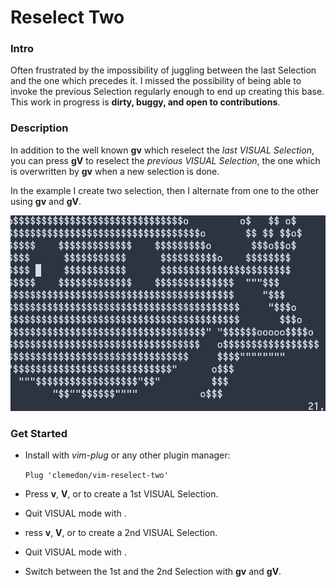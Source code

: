 # Reselect Two

### Intro

Often frustrated by the impossibility of juggling between the last Selection and
the one which precedes it.  I missed the possibility of being able to invoke the
previous Selection regularly enough to end up creating this base.  This work in
progress is **dirty, buggy, and open to contributions**.

### Description

In addition to the well known **gv** which reselect the *last VISUAL Selection*, you
can press **gV** to reselect the *previous VISUAL Selection*, the one which is
overwritten by **gv** when a new selection is done.

In the example I create two selection, then I alternate from one to the other
using **gv** and **gV**.

![Vim Reselect Two](./doc/vim-reselect-two.gif)

### Get Started

* Install with *vim-plug* or any other plugin manager:

  `Plug 'clemedon/vim-reselect-two'`

* Press **v**, **V**, **<C-V>** or **<C-Q>** to create a 1st VISUAL Selection.
* Quit VISUAL mode with **<Esc>**.
* ress **v**, **V**, **<C-V>** or **<C-Q>** to create a 2nd VISUAL Selection.
* Quit VISUAL mode with **<Esc>**.
* Switch between the 1st and the 2nd Selection with **gv** and **gV**.
